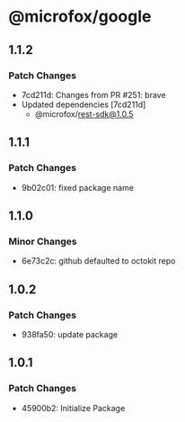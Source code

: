 # @microfox/google

## 1.1.2

### Patch Changes

- 7cd211d: Changes from PR #251: brave
- Updated dependencies [7cd211d]
  - @microfox/rest-sdk@1.0.5

## 1.1.1

### Patch Changes

- 9b02c01: fixed package name

## 1.1.0

### Minor Changes

- 6e73c2c: github defaulted to octokit repo

## 1.0.2

### Patch Changes

- 938fa50: update package

## 1.0.1

### Patch Changes

- 45900b2: Initialize Package
